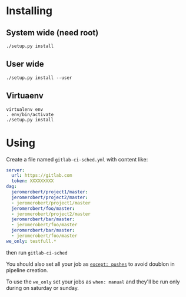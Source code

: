 # Installing

## System wide (need root)

`./setup.py install`


## User wide

`./setup.py install --user`


## Virtuaenv

```
virtualenv env
. env/bin/activate
./setup.py install
```

# Using

Create a file named `gitlab-ci-sched.yml` with content like:

```yaml
server:
  url: https://gitlab.com
  token: XXXXXXXXX
dag:
  jeromerobert/project1/master:
  jeromerobert/project2/master:
  - jeromerobert/project1/master
  jeromerobert/foo/master:
  - jeromerobert/project2/master
  jeromerobert/bar/master:
  - jeromerobert/foo/master
  jeromerobert/bar/master:
  - jeromerobert/foo/master
we_only: testfull.*
```

then run `gitlab-ci-sched`

You should also set all your job as [`except: pushes`](https://docs.gitlab.com/ce/ci/yaml/#only-and-except)
to avoid doublon in pipeline creation.

To use the `we_only` set your jobs as `when: manual` and they'll be
run only during on saturday or sunday.
